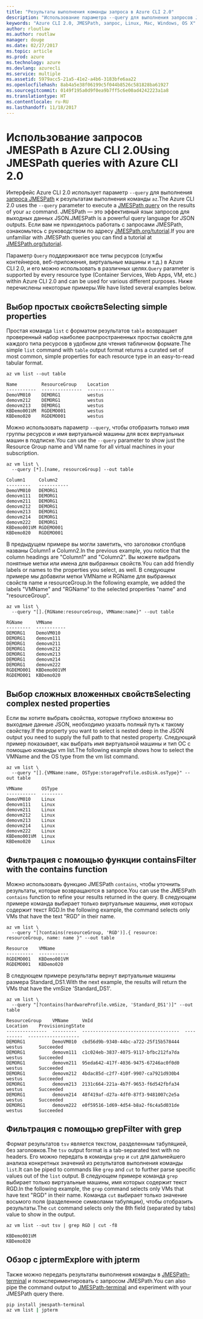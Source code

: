 ```yaml
---
title: "Результаты выполнения команды запроса в Azure CLI 2.0"
description: "Использование параметра --query для выполнения запросов JMESPath к результатам команд CLI Azure 2.0."
keywords: "Azure CLI 2.0, JMESPath, запрос, Linux, Mac, Windows, OS X"
author: rloutlaw
ms.author: routlaw
manager: douge
ms.date: 02/27/2017
ms.topic: article
ms.prod: azure
ms.technology: azure
ms.devlang: azurecli
ms.service: multiple
ms.assetid: 5979acc5-21a5-41e2-a4b6-3183bfe6aa22
ms.openlocfilehash: 8ab4a5e38f06199c5f044b8526c581828ba61927
ms.sourcegitcommit: 0149f195a0d9f0ea9b7ff5c6e00ad4242223a1a8
ms.translationtype: HT
ms.contentlocale: ru-RU
ms.lasthandoff: 11/18/2017
---
```

# <a name="using-jmespath-queries-with-azure-cli-20"></a><span data-ttu-id="4f33c-104">Использование запросов JMESPath в Azure CLI 2.0</span><span class="sxs-lookup"><span data-stu-id="4f33c-104">Using JMESPath queries with Azure CLI 2.0</span></span>

<span data-ttu-id="4f33c-105">Интерфейс Azure CLI 2.0 использует параметр `--query` для выполнения [запроса JMESPath](http://jmespath.org) к результатам выполнения команды `az`.</span><span class="sxs-lookup"><span data-stu-id="4f33c-105">The Azure CLI 2.0 uses the `--query` parameter to execute a [JMESPath query](http://jmespath.org) on the results of your `az` command.</span></span> <span data-ttu-id="4f33c-106">JMESPath — это эффективный язык запросов для выходных данных JSON.</span><span class="sxs-lookup"><span data-stu-id="4f33c-106">JMESPath is a powerful query language for JSON outputs.</span></span>  <span data-ttu-id="4f33c-107">Если вам не приходилось работать с запросами JMESPath, ознакомьтесь с руководством по адресу [JMESPath.org/tutorial](http://JMESPath.org/tutorial.html).</span><span class="sxs-lookup"><span data-stu-id="4f33c-107">If you are unfamiliar with JMESPath queries you can find a tutorial at [JMESPath.org/tutorial](http://JMESPath.org/tutorial.html).</span></span>

<span data-ttu-id="4f33c-108">Параметр `Query` поддерживают все типы ресурсов (службы контейнеров, веб-приложения, виртуальные машины и т.д.) в Azure CLI 2.0, и его можно использовать в различных целях.</span><span class="sxs-lookup"><span data-stu-id="4f33c-108">`Query` parameter is supported by every resource type (Container Services, Web Apps, VM, etc.) within Azure CLI 2.0 and can be used for various different purposes.</span></span>  <span data-ttu-id="4f33c-109">Ниже перечислены некоторые примеры.</span><span class="sxs-lookup"><span data-stu-id="4f33c-109">We have listed several examples below.</span></span>

## <a name="selecting-simple-properties"></a><span data-ttu-id="4f33c-110">Выбор простых свойств</span><span class="sxs-lookup"><span data-stu-id="4f33c-110">Selecting simple properties</span></span>

<span data-ttu-id="4f33c-111">Простая команда `list` с форматом результатов `table` возвращает проверенный набор наиболее распространенных простых свойств для каждого типа ресурсов в удобном для чтения табличном формате.</span><span class="sxs-lookup"><span data-stu-id="4f33c-111">The simple `list` command with `table` output format returns a curated set of most common, simple properties for each resource type in an easy-to-read tabular format.</span></span>

```azurecli-interactive
az vm list --out table
```

```
Name         ResourceGroup    Location
-----------  ---------------  ----------
DemoVM010    DEMORG1          westus
demovm212    DEMORG1          westus
demovm213    DEMORG1          westus
KBDemo001VM  RGDEMO001        westus
KBDemo020    RGDEMO001        westus
```

<span data-ttu-id="4f33c-112">Можно использовать параметр `--query`, чтобы отобразить только имя группы ресурсов и имя виртуальной машины для всех виртуальных машин в подписке.</span><span class="sxs-lookup"><span data-stu-id="4f33c-112">You can use the `--query` parameter to show just the Resource Group name and VM name for all virtual machines in your subscription.</span></span>

```azurecli-interactive
az vm list \
  --query [*].[name, resourceGroup] --out table
```

```
Column1     Column2
---------   -----------
DemoVM010   DEMORG1
demovm111   DEMORG1
demovm211   DEMORG1
demovm212   DEMORG1
demovm213   DEMORG1
demovm214   DEMORG1
demovm222   DEMORG1
KBDemo001VM RGDEMO001
KBDemo020   RGDEMO001
```

<span data-ttu-id="4f33c-113">В предыдущем примере вы могли заметить, что заголовки столбцов названы Column1 и Column2.</span><span class="sxs-lookup"><span data-stu-id="4f33c-113">In the previous example, you notice that the column headings are "Column1" and "Column2".</span></span>  <span data-ttu-id="4f33c-114">Вы можете выбрать понятные метки или имена для выбранных свойств.</span><span class="sxs-lookup"><span data-stu-id="4f33c-114">You can add friendly labels or names to the properties you select, as well.</span></span>  <span data-ttu-id="4f33c-115">В следующем примере мы добавили метки VMName и RGName для выбранных свойств name и resourceGroup.</span><span class="sxs-lookup"><span data-stu-id="4f33c-115">In the following example, we added the labels "VMName" and "RGName" to the selected properties "name" and "resourceGroup".</span></span>


```azurecli-interactive
az vm list \
  --query "[].{RGName:resourceGroup, VMName:name}" --out table
```

```
RGName     VMName
---------  -----------
DEMORG1    DemoVM010
DEMORG1    demovm111
DEMORG1    demovm211
DEMORG1    demovm212
DEMORG1    demovm213
DEMORG1    demovm214
DEMORG1    demovm222
RGDEMO001  KBDemo001VM
RGDEMO001  KBDemo020
```

## <a name="selecting-complex-nested-properties"></a><span data-ttu-id="4f33c-116">Выбор сложных вложенных свойств</span><span class="sxs-lookup"><span data-stu-id="4f33c-116">Selecting complex nested properties</span></span>

<span data-ttu-id="4f33c-117">Если вы хотите выбрать свойства, которые глубоко вложены во выходные данные JSON, необходимо указать полный путь к такому свойству.</span><span class="sxs-lookup"><span data-stu-id="4f33c-117">If the property you want to select is nested deep in the JSON output you need to supply the full path to that nested property.</span></span> <span data-ttu-id="4f33c-118">Следующий пример показывает, как выбрать имя виртуальной машины и тип ОС с помощью команды vm list.</span><span class="sxs-lookup"><span data-stu-id="4f33c-118">The following example shows how to select the VMName and the OS type from the vm list command.</span></span>

```azurecli-interactive
az vm list \
  --query "[].{VMName:name, OSType:storageProfile.osDisk.osType}" --out table
```

```
VMName       OSType
-----------  --------
DemoVM010    Linux
demovm111    Linux
demovm211    Linux
demovm212    Linux
demovm213    Linux
demovm214    Linux
demovm222    Linux
KBDemo001VM  Linux
KBDemo020    Linux
```

## <a name="filter-with-the-contains-function"></a><span data-ttu-id="4f33c-119">Фильтрация с помощью функции contains</span><span class="sxs-lookup"><span data-stu-id="4f33c-119">Filter with the contains function</span></span>

<span data-ttu-id="4f33c-120">Можно использовать функцию JMESPath `contains`, чтобы уточнить результаты, которые возвращаются в запросе.</span><span class="sxs-lookup"><span data-stu-id="4f33c-120">You can use the JMESPath `contains` function to refine your results returned in the query.</span></span>
<span data-ttu-id="4f33c-121">В следующем примере команда выбирает только виртуальные машины, имя которых содержит текст RGD.</span><span class="sxs-lookup"><span data-stu-id="4f33c-121">In the following example, the command selects only VMs that have the text "RGD" in their name.</span></span>  

```azurecli-interactive
az vm list \
  --query "[?contains(resourceGroup, 'RGD')].{ resource: resourceGroup, name: name }" --out table
```

```
Resource    VMName
----------  -----------
RGDEMO001   KBDemo001VM
RGDEMO001   KBDemo020
```

<span data-ttu-id="4f33c-122">В следующем примере результаты вернут виртуальные машины размера Standard_DS1.</span><span class="sxs-lookup"><span data-stu-id="4f33c-122">With the next example, the results will return the VMs that have the vmSize 'Standard_DS1'.</span></span>

```azurecli-interactive
az vm list \
  --query "[?contains(hardwareProfile.vmSize, 'Standard_DS1')]" --out table
```

```
ResourceGroup    VMName     VmId                                  Location    ProvisioningState
---------------  ---------  ------------------------------------  ----------  -------------------
DEMORG1          DemoVM010  cbd56d9b-9340-44bc-a722-25f15b578444  westus      Succeeded
DEMORG1          demovm111  c1c024eb-3837-4075-9117-bfbc212fa7da  westus      Succeeded
DEMORG1          demovm211  95eda642-417f-4036-9475-67246ac0f0d0  westus      Succeeded
DEMORG1          demovm212  4bdac85d-c2f7-410f-9907-ca7921d930b4  westus      Succeeded
DEMORG1          demovm213  2131c664-221a-4b7f-9653-f6d542fbfa34  westus      Succeeded
DEMORG1          demovm214  48f419af-d27a-4df0-87f3-9481007c2e5a  westus      Succeeded
DEMORG1          demovm222  e0f59516-1d69-4d54-b8a2-f6c4a5d031de  westus      Succeeded
```

## <a name="filter-with-grep"></a><span data-ttu-id="4f33c-123">Фильтрация с помощью grep</span><span class="sxs-lookup"><span data-stu-id="4f33c-123">Filter with grep</span></span>

<span data-ttu-id="4f33c-124">Формат результатов `tsv` является текстом, разделенным табуляцией, без заголовков.</span><span class="sxs-lookup"><span data-stu-id="4f33c-124">The `tsv` output format is a tab-separated text with no headers.</span></span> <span data-ttu-id="4f33c-125">Его можно передать в команды `grep` и `cut` для дальнейшего анализа конкретных значений из результатов выполнения команды `list`.</span><span class="sxs-lookup"><span data-stu-id="4f33c-125">It can be piped to commands like `grep` and `cut` to further parse specific values out of the `list` output.</span></span> <span data-ttu-id="4f33c-126">В следующем примере команда `grep` выбирает только виртуальные машины, имя которых содержит текст RGD.</span><span class="sxs-lookup"><span data-stu-id="4f33c-126">In the following example, the `grep` command selects only VMs that have text "RGD" in their name.</span></span>  <span data-ttu-id="4f33c-127">Команда `cut` выбирает только значение восьмого поля (разделенное символами табуляции), чтобы отобразить результаты.</span><span class="sxs-lookup"><span data-stu-id="4f33c-127">The `cut` command selects only the 8th field (separated by tabs) value to show in the output.</span></span>

```azurecli-interactive
az vm list --out tsv | grep RGD | cut -f8
```

```
KBDemo001VM
KBDemo020
```

## <a name="explore-with-jpterm"></a><span data-ttu-id="4f33c-128">Обзор с jpterm</span><span class="sxs-lookup"><span data-stu-id="4f33c-128">Explore with jpterm</span></span>

<span data-ttu-id="4f33c-129">Также можно передать результаты выполнения команды в [JMESPath-terminal](https://github.com/jmespath/jmespath.terminal) и поэкспериментировать с запросом JMESPath.</span><span class="sxs-lookup"><span data-stu-id="4f33c-129">You can also pipe the command output to [JMESPath-terminal](https://github.com/jmespath/jmespath.terminal) and experiment with your JMESPath query there.</span></span>

```bash
pip install jmespath-terminal
az vm list | jpterm
```

